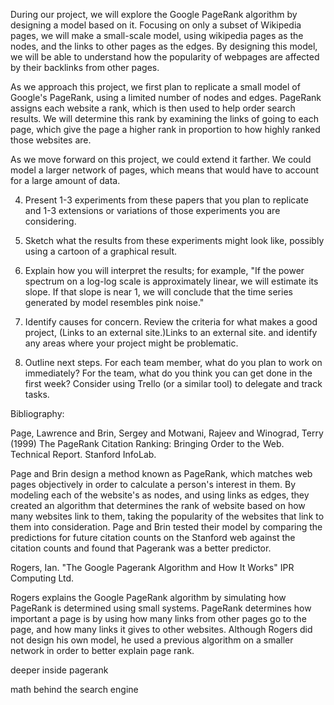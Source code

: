 

During our project, we will explore the Google PageRank algorithm by designing a model based on it. Focusing on only a subset of Wikipedia pages, we will make a small-scale model, using wikipedia pages as the nodes, and the links to other pages as the edges. By designing this model, we will be able to understand how the popularity of webpages are affected by their backlinks from other pages. 

As we approach this project, we first plan to replicate a small model of Google's PageRank, using a limited number of nodes and edges. PageRank assigns each website a rank, which is then used to help order search results. We will determine this rank by examining the links of going to each page, which give the page a higher rank in proportion to how highly ranked those websites are. 

As we move forward on this project, we could extend it farther. We could model a larger network of pages, which means that would have to account for a large amount of data. 

4) Present 1-3 experiments from these papers that you plan to replicate and 1-3 extensions or variations of those experiments you are considering.

5) Sketch what the results from these experiments might look like, possibly using a cartoon of a graphical result.

6) Explain how you will interpret the results; for example, "If the power spectrum on a log-log scale is approximately linear, we will estimate its slope.  If that slope is near 1, we will conclude that the time series generated by model resembles pink noise."

7) Identify causes for concern.  Review the criteria for what makes a good project, (Links to an external site.)Links to an external site. and identify any areas where your project might be problematic.

8) Outline next steps.  For each team member, what do you plan to work on immediately?  For the team, what do you think you can get done in the first week?  Consider using Trello (or a similar tool) to delegate and track tasks.

Bibliography:

Page, Lawrence and Brin, Sergey and Motwani, Rajeev and Winograd, Terry (1999) The PageRank Citation Ranking: Bringing Order to the Web. Technical Report. Stanford InfoLab.

Page and Brin design a method known as PageRank, which matches web pages objectively in order to calculate a person's interest in them. By modeling each of the website's as nodes, and using links as edges, they created an algorithm that determines the rank of website based on how many websites link to them, taking the popularity of the websites that link to them into consideration. Page and Brin tested their model by comparing the predictions for future citation counts on the Stanford web against the citation counts and found that Pagerank was a better predictor. 

Rogers, Ian. "The Google Pagerank Algorithm and How It Works" IPR Computing Ltd. 

Rogers explains the Google PageRank algorithm by simulating how PageRank is determined using small systems. PageRank determines how important a page is by using how many links from other pages go to the page, and how many links it gives to other websites. Although Rogers did not design his own model, he used a previous algorithm on a smaller network in order to better explain page rank.

deeper inside pagerank

math behind the search engine

